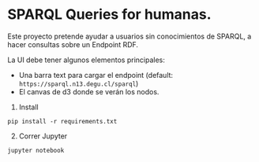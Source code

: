 # SPARQL Queries for humanas.

Este proyecto pretende ayudar a usuarios sin conocimientos de SPARQL, a hacer consultas sobre un Endpoint RDF.

La UI debe tener algunos elementos principales:
- Una barra text para cargar el endpoint (default: `https://sparql.n13.degu.cl/sparql`)
- El canvas de d3 donde se verán los nodos.

1. Install

`pip install -r requirements.txt`

2. Correr Jupyter
 
`jupyter notebook`
